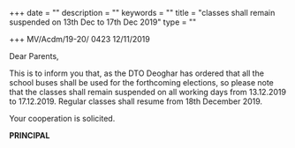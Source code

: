 +++
date = ""
description = ""
keywords = ""
title = "classes shall remain suspended on 13th Dec to 17th Dec 2019"
type = ""

+++
MV/Acdm/19-20/ 0423                                                      12/11/2019

Dear Parents,

This is to inform you that, as the DTO Deoghar has ordered that all the school buses shall be used for the forthcoming elections, so please note that the classes shall remain suspended on all working days from 13.12.2019 to 17.12.2019. Regular classes shall resume from 18th December 2019.

Your cooperation is solicited.

**PRINCIPAL**